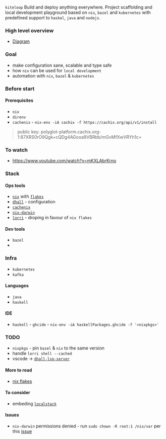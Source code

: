 `kiteloop`
Build and deploy anything everywhere. Project scaffolding and local development playground based on `nix`, `bazel` and `kubernetes` with predefined support to `haskel`, `java` and `nodejs`. 

### High level overview
* [Diagram](https://coggle.it/diagram/Xw660iV2w184ISI9/t/immutable-polyglot-platform/8f73a2a7499f44a188cece11044544f6c4cc52a52e9ce5e837203f440507b8fd)

### Goal
* make configuration sane, scalable and type safe
* how `nix` can be used for `local development`
* automation with `nix`, `bazel` & `kubernetes`

### Before start 
#### Prerequisites
* `nix`
* `direnv`
* `cachenix` - `nix-env -iA cachix -f https://cachix.org/api/v1/install`
> public key: polyglot-platform.cachix.org-1:87XRS0rO9Qgk+cQDg4AGooa9VBRbb/mGvMfXwVRYh1c=

### To watch
* https://www.youtube.com/watch?v=mKXLAbrKrno

### Stack

#### Ops tools
* [`nix`](https://github.com/NixOS/nixpkgs) with [`flakes`](https://www.tweag.io/blog/2020-05-25-flakes/)
* [`dhall`](https://github.com/dhall-lang/dhall-lang) - configuration
* [`cachenix`](https://cachix.org/)
* [`nix-darwin`](https://github.com/LnL7/nix-darwin)
* [`lorri`](https://github.com/target/lorri) - droping in favour of `nix flakes`

#### Dev tools
* `bazel`
*

### Infra
* `kubernetes`
* `kafka`

#### Languages
* `java`
* `haskell`

#### IDE
* `haskell` - `ghcide` - `nix-env -iA haskellPackages.ghcide -f '<nixpkgs>'`

### TODO
* `nixpkgs` - pin `bazel` & `nix` to the same version
* handle `lorri shell --cached`
* vscode -> [`dhall-lsp-server`](https://github.com/dhall-lang/dhall-haskell/tree/master/dhall-lsp-server)

#### More to read
* [nix flakes](https://zimbatm.com/NixFlakes/)

#### To consider
* embeding [`localstack`](https://github.com/localstack/localstack)

#### Issues
* `nix-darwin` permissions denied - run `sudo chown -R root:1 /nix/var` per this [issue](https://github.com/LnL7/nix-darwin/issues/188)